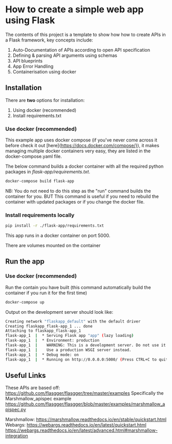 # How to create a simple web app using Flask


The contents of this project is a template to show how how to create APIs in a Flask framework, key concepts include: 
1) Auto-Documentation of APIs according to open API specification
2) Defining & parsing API arguments using schemas 
3) API blueprints
3) App Error Handling
4) Containerisation using docker

## Installation

There are **two** options for installation:
1. Using docker (recommended)
2. Install requirements.txt 

### Use docker (recommended)
This example app uses docker compose (if you've never come across it before check it out [here]{https://docs.docker.com/compose/}), it makes managing multiple docker containers very easy, they are listed in the docker-compose.yaml file. 

The below command builds a docker container with all the required python packages in *flask-app/requirements.txt*. 
```bash
docker-compose build flask-app
```
NB: You do not need to do this step as the "run" command builds the container for you. BUT This command is useful if you need to rebuild the container with updated packages or if you change the docker file. 


### Install requirements locally
```bash
pip install -r ./flask-app/requirements.txt
```
This app runs in a docker container on port 5000. 

There are volumes mounted on the container

## Run the app
### Use docker (recommended)
Run the contain you have built (this command automatically build the container if you run it for the first time) 
```bash
docker-compose up
```

Output on the development server should look like: 

```bash
Creating network "flaskapp_default" with the default driver
Creating flaskapp_flask-app_1 ... done
Attaching to flaskapp_flask-app_1
flask-app_1  |  * Serving Flask app "app" (lazy loading)
flask-app_1  |  * Environment: production
flask-app_1  |    WARNING: This is a development server. Do not use it in a production deployment.
flask-app_1  |    Use a production WSGI server instead.
flask-app_1  |  * Debug mode: on
flask-app_1  |  * Running on http://0.0.0.0:5000/ (Press CTRL+C to quit)
```


## Useful Links

These APIs are based off: https://github.com/flasgger/flasgger/tree/master/examples
Specifically the Marshmallow_apispec example 
https://github.com/flasgger/flasgger/blob/master/examples/marshmallow_apispec.py

Marshmallow: https://marshmallow.readthedocs.io/en/stable/quickstart.html
Webargs: https://webargs.readthedocs.io/en/latest/quickstart.html
https://webargs.readthedocs.io/en/latest/advanced.html#marshmallow-integration

